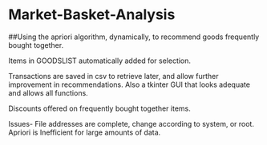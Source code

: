 # Market-Basket-Analysis

##Using the apriori algorithm, dynamically, to recommend goods frequently bought together. 

Items in GOODSLIST automatically added for selection.

Transactions are saved in csv to retrieve later, and allow further improvement in recommendations.
Also a tkinter GUI that looks adequate and allows all functions. 


Discounts offered on frequently bought together items.


Issues-
File addresses are complete, change according to system, or root.
Apriori is Inefficient for large amounts of data.
